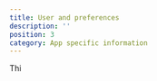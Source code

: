 ```yaml
---
title: User and preferences
description: ''
position: 3
category: App specific information
---
```


Thi
